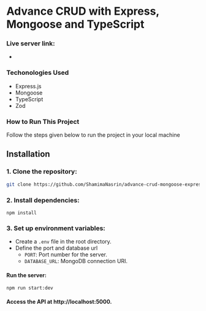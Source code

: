 # Advance CRUD with Express, Mongoose and TypeScript

### Live server link:

-

### Techonologies Used

- Express.js
- Mongoose
- TypeScript
- Zod

### How to Run This Project

Follow the steps given below to run the project in your local machine

## Installation

### 1. **Clone the repository:**

```bash
git clone https://github.com/ShamimaNasrin/advance-crud-mongoose-express-ts.git
```

### 2. **Install dependencies:**

```npm
npm install
```

### 3. **Set up environment variables:**

- Create a `.env` file in the root directory.
- Define the port and database url
  - `PORT`: Port number for the server.
  - `DATABASE_URL`: MongoDB connection URI.

#### Run the server:

```npm
npm run start:dev
```

#### Access the API at http://localhost:5000.
